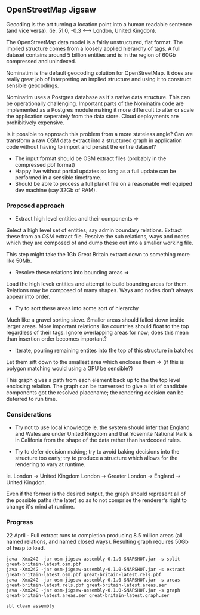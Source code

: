 ## OpenStreetMap Jigsaw

Gecoding is the art turning a location point into a human readable sentence (and vice versa).
(ie. 51.0, -0.3 <--> London, United Kingdon).

The OpenStreetMap data model is a fairly unstructured, flat format.
The implied structure comes from a loosely applied hierarchy of tags.
A full dataset contains around 5 billion entities and is in the region of 60Gb compressed and unindexed.

Nominatim is the default geocoding solution for OpenStreetMap.
It does are really great job of interpreting an implied structure and using it to construct sensible geocodings.

Nominatim uses a Postgres database as it's native data structure.
This can be operationally challenging. Important parts of the Nominatim code are implemented as a
Postgres module making it more differcult to alter or scale the application seperately from the data store.
Cloud deployments are prohibitively expensive.

Is it possible to approach this problem from a more stateless angle?
Can we transform a raw OSM data extract into a structured graph in application code without having to import and persist the entire dataset?

- The input format should be OSM extract files (probably in the compressed pbf format)
- Happy live without partial updates so long as a full update can be performed in a sensible timeframe.
- Should be able to process a full planet file on a reasonable well equiped dev machine (say 32Gb of RAM).


### Proposed approach

- Extract high level entities and their components =>

Select a high level set of entities; say admin boundary relations.
Extract these from an OSM extract file. Resolve the sub relations, ways and nodes which they are composed of and dump
these out into a smaller working file.

This step might take the 1Gb Great Britain extract down to something more like 50Mb.


- Resolve these relations into bounding areas =>

Load the high levek entities and attempt to build bounding areas for them.
Relations may be composed of many shapes. Ways and nodes don't always appear into order.


- Try to sort these areas into some sort of hierarchy

Much like a gravel sorting sieve.
Smaller areas should falled down inside larger areas.
More important relations like countries should float to the top regardless of their tags.
Ignore overlapping areas for now; does this mean than insertion order becomes important?


- Iterate, pouring remaining entites into the top of this structure in batches

Let them sift down to the smallest area which encloses them =>
(if this is polygon matching would using a GPU be sensible?)

This graph gives a path from each element back up to the the top level enclosing relation.
The graph can be tranversed to give a list of candidate components got the resolved placename;
the rendering decision can be deferred to run time.


### Considerations

- Try not to use local knowledge
ie. the system should infer that England and Wales are under United Kingdom and that Yosemite National Park is in Califonia from
the shape of the data rather than hardcoded rules.

- Try to defer decision making; try to avoid baking decisions into the structure too early; try to produce a
structure which allows for the rendering to vary at runtime.

ie.
London -> United Kingdom
London -> Greater London -> England -> United Kingdon.

Even if the former is the desired output, the graph should represent all of the possible paths (the later)
so as to not comprise the renderer's right to change it's mind at runtime.


### Progress

22 April - Full extract runs to completion producing 8.5 million areas (all named relations, and named closed ways).
Resulting graph requires 50Gb of heap to load. 
 
```
java -Xmx24G -jar osm-jigsaw-assembly-0.1.0-SNAPSHOT.jar -s split great-britain-latest.osm.pbf
java -Xmx24G -jar osm-jigsaw-assembly-0.1.0-SNAPSHOT.jar -s extract great-britain-latest.osm.pbf great-britain-latest.rels.pbf
java -Xmx24G -jar osm-jigsaw-assembly-0.1.0-SNAPSHOT.jar -s areas great-britain-latest.rels.pbf great-britain-latest.areas.ser
java -Xmx24G -jar osm-jigsaw-assembly-0.1.0-SNAPSHOT.jar -s graph great-britain-latest.areas.ser great-britain-latest.graph.ser
```




```
sbt clean assembly
```

